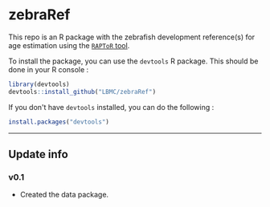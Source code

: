 # zebraRef

This repo is an R package with the zebrafish development reference(s) for age estimation using the [`RAPToR` tool](https://github.com/LBMC/RAPToR).

To install the package, you can use the `devtools` R package. This should be done in your R console :

```r
library(devtools)
devtools::install_github("LBMC/zebraRef")
```

If you don't have `devtools` installed, you can do the following :
```r
install.packages("devtools")
```

<hr>

## Update info
### v0.1
 - Created the data package. 